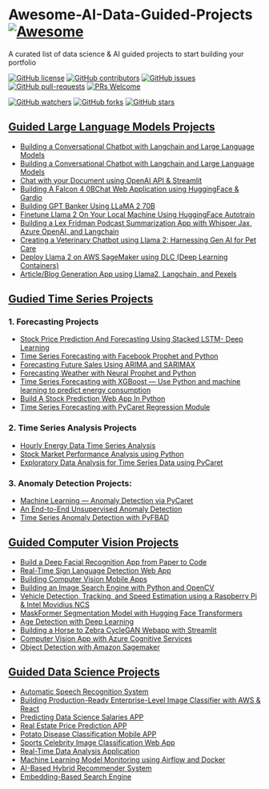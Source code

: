 # Awesome-AI-Data-Guided-Projects  [![Awesome](https://awesome.re/badge.svg)](https://awesome.re)
A curated list of data science &amp; AI guided projects to start building your portfolio

[![GitHub license](https://img.shields.io/github/license/youssefHosni/Awesome-AI-Data-Guided-Projects.svg)](https://github.com/youssefHosni/Awesome-AI-Data-Guided-Projects/blob/master/LICENSE)
[![GitHub contributors](https://img.shields.io/github/contributors/youssefHosni/Awesome-AI-Data-Guided-Projects.svg)](https://GitHub.com/youssefHosni/Awesome-AI-Data-Guided-Projects/graphs/contributors/)
[![GitHub issues](https://img.shields.io/github/issues/youssefHosni/Awesome-AI-Data-Guided-Projects.svg)](https://GitHub.com/youssefHosni/Awesome-AI-Data-Guided-Projects/issues/)
[![GitHub pull-requests](https://img.shields.io/github/issues-pr/youssefHosni/Awesome-AI-Data-Guided-Projects.svg)](https://GitHub.com/youssefHosni/Awesome-AI-Data-Guided-Projects/pulls/)
[![PRs Welcome](https://img.shields.io/badge/PRs-welcome-brightgreen.svg?style=flat-square)](http://makeapullrequest.com)

[![GitHub watchers](https://img.shields.io/github/watchers/youssefHosni/Awesome-AI-Data-Guided-Projects.svg?style=social&label=Watch)](https://GitHub.com/youssefHosni/Awesome-AI-Data-Guided-Projects/watchers/)
[![GitHub forks](https://img.shields.io/github/forks/youssefHosni/Awesome-AI-Data-Guided-Projects.svg?style=social&label=Fork)](https://GitHub.com/youssefHosni/Awesome-AI-Data-Guided-Projects/network/)
[![GitHub stars](https://img.shields.io/github/stars/youssefHosni/Awesome-AI-Data-Guided-Projects.svg?style=social&label=Star)](https://GitHub.com/youssefHosni/Awesome-AI-Data-Guided-Projects/stargazers/)




## [Guided Large Language Models Projects](https://levelup.gitconnected.com/10-guided-large-language-models-projects-to-build-your-portfolio-dc9bd79f09c?sk=fa1867433c0285c6f41470fba0d2198f) ## 

* [Building a Conversational Chatbot with Langchain and Large Language Models]()
* [Building a Conversational Chatbot with Langchain and Large Language Models]()
* [Chat with your Document using OpenAI API & Streamlit]()
* [Building A Falcon 4 0BChat Web Application using HuggingFace & Gardio]()
* [Building GPT Banker Using LLaMA 2 70B]()
* [Finetune Llama 2 On Your Local Machine Using HuggingFace Autotrain]()
* [Building a Lex Fridman Podcast Summarization App with Whisper Jax, Azure OpenAI, and Langchain]()
* [Creating a Veterinary Chatbot using Llama 2: Harnessing Gen AI for Pet Care]()
* [Deploy Llama 2 on AWS SageMaker using DLC (Deep Learning Containers)]()
* [Article/Blog Generation App using Llama2, Langchain, and Pexels]()

## [Gudied Time Series Projects](https://levelup.gitconnected.com/13-guided-time-series-projects-to-build-your-portfolio-491d959f62af?sk=16cf83c0cdf4d428f08f706c75a1b5c5) ## 

### 1. Forecasting Projects
* [Stock Price Prediction And Forecasting Using Stacked LSTM- Deep Learning]()
* [Time Series Forecasting with Facebook Prophet and Python]()
* [Forecasting Future Sales Using ARIMA and SARIMAX]()
* [Forecasting Weather with Neural Prophet and Python]()
* [Time Series Forecasting with XGBoost — Use Python and machine learning to predict energy consumption]()
* [Build A Stock Prediction Web App In Python]()
* [Time Series Forecasting with PyCaret Regression Module]()

### 2. Time Series Analysis Projects
* [Hourly Energy Data Time Series Analysis]()
* [Stock Market Performance Analysis using Python]()
* [Exploratory Data Analysis for Time Series Data using PyCaret]()

### 3. Anomaly Detection Projects:

* [Machine Learning — Anomaly Detection via PyCaret]()
* [An End-to-End Unsupervised Anomaly Detection]()
* [Time Series Anomaly Detection with PyFBAD]()



## [Guided Computer Vision Projects](https://medium.com/geekculture/master-computer-vision-and-boost-your-portfolio-with-these-10-end-to-end-projects-537fcd20db7c?sk=75d35d8c0554b4ba010814d65fa16e59) ## 
* [Build a Deep Facial Recognition App from Paper to Code]()
* [Real-Time Sign Language Detection Web App]()
* [Building Computer Vision Mobile Apps]()
* [Building an Image Search Engine with Python and OpenCV]()
* [Vehicle Detection, Tracking, and Speed Estimation using a Raspberry Pi & Intel Movidius NCS]()
* [MaskFormer Segmentation Model with Hugging Face Transformers]()
* [Age Detection with Deep Learning]()
* [Building a Horse to Zebra CycleGAN Webapp with Streamlit]()
* [Computer Vision App with Azure Cognitive Services]()
* [Object Detection with Amazon Sagemaker]()


 
## [Guided Data Science Projects](https://pub.towardsai.net/10-end-to-end-guided-data-science-projects-to-build-your-portfolio-b7b9047fe6c9?sk=57b9ac02177d606a51cc22f43a817f5b) ## 
* [Automatic Speech Recognition System]()
* [Building Production-Ready Enterprise-Level Image Classifier with AWS & React]()
* [Predicting Data Science Salaries APP]()
* [Real Estate Price Prediction APP]()
* [Potato Disease Classification Mobile APP]()
* [Sports Celebrity Image Classification Web App]()
* [Real-Time Data Analysis Application]()
* [Machine Learning Model Monitoring using Airflow and Docker]()
* [AI-Based Hybrid Recommender System]()
* [Embedding-Based Search Engine]()


